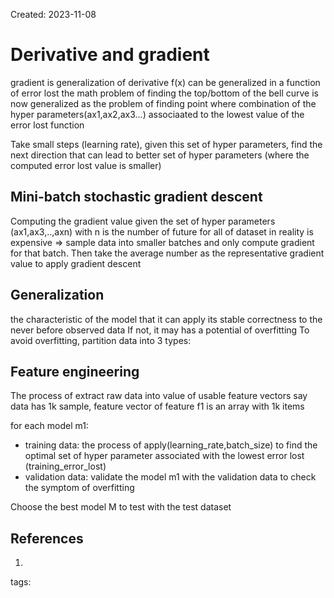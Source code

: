 Created: 2023-11-08
# Derivative and gradient
gradient is generalization of derivative
f(x) can be generalized in a function of error lost
the math problem of finding the top/bottom of the bell curve is now generalized as the problem of finding point where combination of the hyper parameters(ax1,ax2,ax3...) associaated to the lowest value of the error lost function

Take small steps (learning rate), given this set of hyper parameters, find the next direction that can lead to better set of hyper parameters (where the computed error lost value is smaller)
## Mini-batch stochastic gradient descent
Computing the gradient value given the set of hyper parameters (ax1,ax3,..,axn) with n is the number of future for all of dataset in reality is expensive => sample data into smaller batches and only compute gradient for that batch. Then take the average number as the representative gradient value to apply gradient descent
## Generalization 
the characteristic of the model that it can apply its stable correctness to the never before observed data
If not, it may has a potential of overfitting 
To avoid overfitting, partition data into 3 types:
## Feature engineering

The process of extract raw data into value of usable feature vectors
say data has 1k sample, feature vector of feature f1 is an array with 1k items

for each model m1:
- training data: the process of apply(learning_rate,batch_size) to find the optimal set of hyper parameter associated with the lowest error lost (training_error_lost)
- validation data: validate the model m1 with the validation data to check the symptom of overfitting

Choose the best model M to test with the test dataset


## References
1. 
tags: 